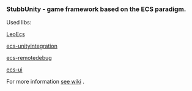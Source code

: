 ### StubbUnity - game framework based on the ECS paradigm.

Used libs:

[LeoEcs](https://github.com/Leopotam/ecs)

[ecs-unityintegration](https://github.com/Leopotam/ecs-unityintegration)

[ecs-remotedebug](https://github.com/Leopotam/ecs-remotedebug)

[ecs-ui](https://github.com/VirtualMaestro/ecs-ui.git)

For more information [see wiki](https://github.com/VirtualMaestro/StubbUnity/wiki) .

